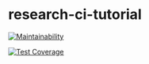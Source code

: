 # research-ci-tutorial

[![Maintainability](https://api.codeclimate.com/v1/badges/b0779b910ef9e2d2a308/maintainability)](https://codeclimate.com/github/clock509/research-ci-tutorial/maintainability)

[![Test Coverage](https://api.codeclimate.com/v1/badges/b0779b910ef9e2d2a308/test_coverage)](https://codeclimate.com/github/clock509/research-ci-tutorial/test_coverage)